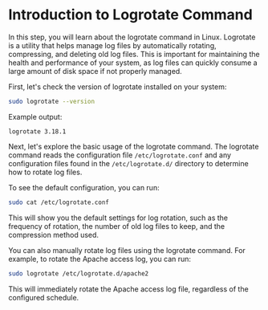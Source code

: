 # Introduction to Logrotate Command

In this step, you will learn about the logrotate command in Linux. Logrotate is a utility that helps manage log files by automatically rotating, compressing, and deleting old log files. This is important for maintaining the health and performance of your system, as log files can quickly consume a large amount of disk space if not properly managed.

First, let's check the version of logrotate installed on your system:

```bash
sudo logrotate --version
```

Example output:

```
logrotate 3.18.1
```

Next, let's explore the basic usage of the logrotate command. The logrotate command reads the configuration file `/etc/logrotate.conf` and any configuration files found in the `/etc/logrotate.d/` directory to determine how to rotate log files.

To see the default configuration, you can run:

```bash
sudo cat /etc/logrotate.conf
```

This will show you the default settings for log rotation, such as the frequency of rotation, the number of old log files to keep, and the compression method used.

You can also manually rotate log files using the logrotate command. For example, to rotate the Apache access log, you can run:

```bash
sudo logrotate /etc/logrotate.d/apache2
```

This will immediately rotate the Apache access log file, regardless of the configured schedule.
